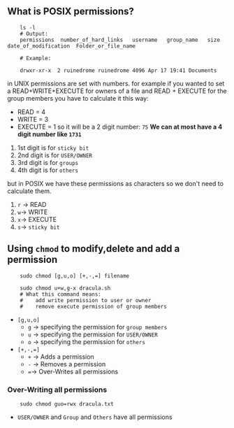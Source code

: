 ## What is POSIX permissions?
```
	ls -l
	# Output:
	permissions  number_of_hard_links   username   group_name   size  date_of_modification  Folder_or_file_name
	
	# Example:
	
	drwxr-xr-x  2 ruinedrome ruinedrome 4096 Apr 17 19:41 Documents  
```

in UNIX permissions are set with numbers. for example if you wanted to set a READ+WRITE+EXECUTE
for owners of a file and READ + EXECUTE for the group members you have to calculate it this way:
- READ = 4
- WRITE = 3 
- EXECUTE = 1
so it will be a 2 digit number: `75`
**We can at most have a 4 digit number like `1731`**
1. 1st digit is for `sticky bit` 
2. 2nd digit is for `USER/OWNER` 
3. 3rd digit is for `groups`
4. 4th digit is for `others`

but in POSIX we have these permissions as characters so we don't
need to calculate them.
1. `r` -> READ
2. `w`-> WRITE
3. `x`-> EXECUTE
4. `s`-> `sticky bit`

## Using `chmod` to modify,delete and add a permission

```
	sudo chmod [g,u,o] [+,-,=] filename

	sudo chmod u+w,g-x dracula.sh
	# What this command means:
	#    add write permission to user or owner 
	#    remove execute permission of group members
```

- `[g,u,o]`
	- `g` -> specifying the permission for `group members`
	- `u` -> specifying the permission for `USER/OWNER`
	- `o` -> specifying the permission for `others`
- `[+,-,=]`
	- `+` -> Adds a permission
	- `-` -> Removes a permission
	- `=`-> Over-Writes all permissions


### Over-Writing all permissions

```
	sudo chmod guo=rwx dracula.txt
```

- `USER/OWNER` and `Group` and `Others` have all permissions








